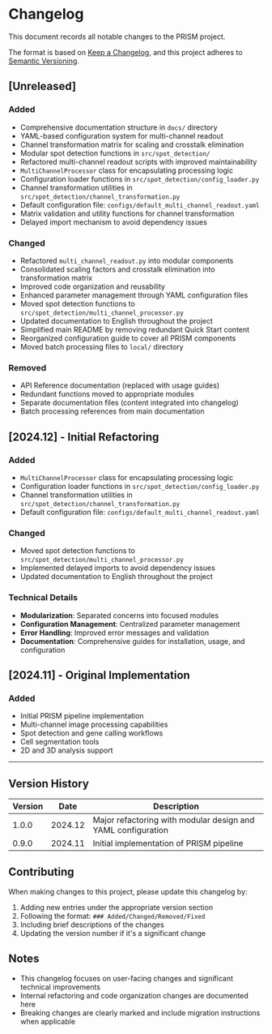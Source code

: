 # Changelog

This document records all notable changes to the PRISM project.

The format is based on [Keep a Changelog](https://keepachangelog.com/en/1.0.0/),
and this project adheres to [Semantic Versioning](https://semver.org/spec/v2.0.0.html).

## [Unreleased]

### Added
- Comprehensive documentation structure in `docs/` directory
- YAML-based configuration system for multi-channel readout
- Channel transformation matrix for scaling and crosstalk elimination
- Modular spot detection functions in `src/spot_detection/`
- Refactored multi-channel readout scripts with improved maintainability
- `MultiChannelProcessor` class for encapsulating processing logic
- Configuration loader functions in `src/spot_detection/config_loader.py`
- Channel transformation utilities in `src/spot_detection/channel_transformation.py`
- Default configuration file: `configs/default_multi_channel_readout.yaml`
- Matrix validation and utility functions for channel transformation
- Delayed import mechanism to avoid dependency issues

### Changed
- Refactored `multi_channel_readout.py` into modular components
- Consolidated scaling factors and crosstalk elimination into transformation matrix
- Improved code organization and reusability
- Enhanced parameter management through YAML configuration files
- Moved spot detection functions to `src/spot_detection/multi_channel_processor.py`
- Updated documentation to English throughout the project
- Simplified main README by removing redundant Quick Start content
- Reorganized configuration guide to cover all PRISM components
- Moved batch processing files to `local/` directory

### Removed
- API Reference documentation (replaced with usage guides)
- Redundant functions moved to appropriate modules
- Separate documentation files (content integrated into changelog)
- Batch processing references from main documentation

## [2024.12] - Initial Refactoring

### Added
- `MultiChannelProcessor` class for encapsulating processing logic
- Configuration loader functions in `src/spot_detection/config_loader.py`
- Channel transformation utilities in `src/spot_detection/channel_transformation.py`
- Default configuration file: `configs/default_multi_channel_readout.yaml`

### Changed
- Moved spot detection functions to `src/spot_detection/multi_channel_processor.py`
- Implemented delayed imports to avoid dependency issues
- Updated documentation to English throughout the project

### Technical Details
- **Modularization**: Separated concerns into focused modules
- **Configuration Management**: Centralized parameter management
- **Error Handling**: Improved error messages and validation
- **Documentation**: Comprehensive guides for installation, usage, and configuration

## [2024.11] - Original Implementation

### Added
- Initial PRISM pipeline implementation
- Multi-channel image processing capabilities
- Spot detection and gene calling workflows
- Cell segmentation tools
- 2D and 3D analysis support

---

## Version History

| Version | Date | Description |
|---------|------|-------------|
| 1.0.0 | 2024.12 | Major refactoring with modular design and YAML configuration |
| 0.9.0 | 2024.11 | Initial implementation of PRISM pipeline |

## Contributing

When making changes to this project, please update this changelog by:

1. Adding new entries under the appropriate version section
2. Following the format: `### Added/Changed/Removed/Fixed`
3. Including brief descriptions of the changes
4. Updating the version number if it's a significant change

## Notes

- This changelog focuses on user-facing changes and significant technical improvements
- Internal refactoring and code organization changes are documented here
- Breaking changes are clearly marked and include migration instructions when applicable
